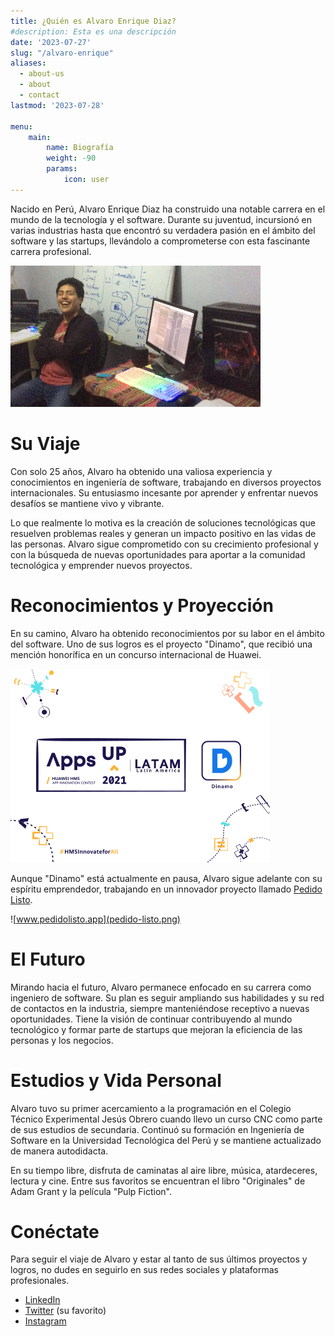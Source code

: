 ```yaml
---
title: ¿Quién es Alvaro Enrique Diaz?
#description: Esta es una descripción
date: '2023-07-27'
slug: "/alvaro-enrique"
aliases:
  - about-us
  - about
  - contact
lastmod: '2023-07-28'

menu:
    main:
        name: Biografía
        weight: -90
        params:
            icon: user
---
```


Nacido en Perú, Alvaro Enrique Diaz ha construido una notable carrera en el mundo de la tecnología y el software. Durante su juventud, incursionó en varias industrias hasta que encontró su verdadera pasión en el ámbito del software y las startups, llevándolo a comprometerse con esta fascinante carrera profesional.

![](profile.png)

# Su Viaje
Con solo 25 años, Alvaro ha obtenido una valiosa experiencia y conocimientos en ingeniería de software, trabajando en diversos proyectos internacionales. Su entusiasmo incesante por aprender y enfrentar nuevos desafíos se mantiene vivo y vibrante.

Lo que realmente lo motiva es la creación de soluciones tecnológicas que resuelven problemas reales y generan un impacto positivo en las vidas de las personas. Alvaro sigue comprometido con su crecimiento profesional y con la búsqueda de nuevas oportunidades para aportar a la comunidad tecnológica y emprender nuevos proyectos.

# Reconocimientos y Proyección
En su camino, Alvaro ha obtenido reconocimientos por su labor en el ámbito del software. Uno de sus logros es el proyecto "Dinamo", que recibió una mención honorífica en un concurso internacional de Huawei.

![](dinamo.png)

Aunque "Dinamo" está actualmente en pausa, Alvaro sigue adelante con su espíritu emprendedor, trabajando en un innovador proyecto llamado [Pedido Listo](www.pedidolisto.app).

![www.pedidolisto.app](pedido-listo.png)



# El Futuro
Mirando hacia el futuro, Alvaro permanece enfocado en su carrera como ingeniero de software. Su plan es seguir ampliando sus habilidades y su red de contactos en la industria, siempre manteniéndose receptivo a nuevas oportunidades. Tiene la visión de continuar contribuyendo al mundo tecnológico y formar parte de startups que mejoran la eficiencia de las personas y los negocios.

# Estudios y Vida Personal
Alvaro tuvo su primer acercamiento a la programación en el Colegio Técnico Experimental Jesús Obrero cuando llevo un curso CNC como parte de sus estudios de secundaria. Continuó su formación en Ingeniería de Software en la Universidad Tecnológica del Perú y se mantiene actualizado de manera autodidacta.

En su tiempo libre, disfruta de caminatas al aire libre, música, atardeceres, lectura y cine. Entre sus favoritos se encuentran el libro "Originales" de Adam Grant y la película "Pulp Fiction".


# Conéctate
Para seguir el viaje de Alvaro y estar al tanto de sus últimos proyectos y logros, no dudes en seguirlo en sus redes sociales y plataformas profesionales.


- [LinkedIn](https://linkedin.com/in/alvaroeds/)  
- [Twitter](https://twitter.com/alvaroeds) (su favorito)  
- [Instagram](https://instagram.com/alvaro.eds)
